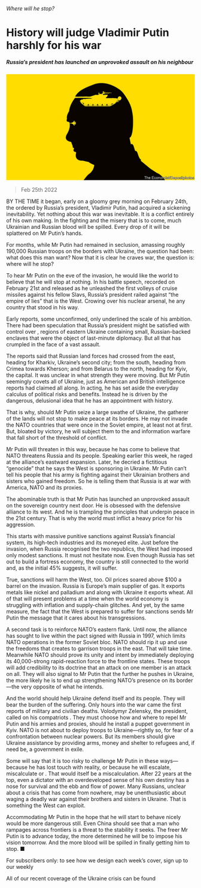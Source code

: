 ###### Where will he stop?

# History will judge Vladimir Putin harshly for his war 

##### Russia’s president has launched an unprovoked assault on his neighbour 

![image](images/20220226_LDD001_0.jpg) 

> Feb 25th 2022 

BY THE TIME it began, early on a gloomy grey morning on February 24th, the  ordered by Russia’s president, Vladimir Putin, had acquired a sickening inevitability. Yet nothing about this war was inevitable. It is a conflict entirely of his own making. In the fighting and the misery that is to come, much Ukrainian and Russian blood will be spilled. Every drop of it will be splattered on Mr Putin’s hands.

For months, while Mr Putin had remained in seclusion, amassing roughly 190,000 Russian troops on the borders with Ukraine, the question had been: what does this man want? Now that it is clear he craves war, the question is: where will he stop?


To hear Mr Putin on the eve of the invasion, he would like the world to believe that he will stop at nothing. In his battle speech, recorded on February 21st and released as he unleashed the first volleys of cruise missiles against his fellow Slavs, Russia’s president railed against “the empire of lies” that is the West. Crowing over his nuclear arsenal, he  any country that stood in his way.

Early reports, some unconfirmed, only underlined the scale of his ambition. There had been speculation that Russia’s president might be satisfied with control over , regions of eastern Ukraine containing small, Russian-backed enclaves that were the object of last-minute diplomacy. But all that has crumpled in the face of a vast assault.

The reports said that Russian land forces had crossed from the east, heading for Kharkiv, Ukraine’s second city; from the south, heading from Crimea towards Kherson; and from Belarus to the north, heading for Kyiv, the capital. It was unclear in what strength they were moving. But Mr Putin seemingly covets all of Ukraine, just as American and British intelligence reports had claimed all along. In acting, he has set aside the everyday calculus of political risks and benefits. Instead he is driven by the dangerous, delusional idea that he has an appointment with history.

That is why, should Mr Putin seize a large swathe of Ukraine, the gatherer of the lands will not stop to make peace at its borders. He may not invade the NATO countries that were once in the Soviet empire, at least not at first. But, bloated by victory, he will subject them to the  and information warfare that fall short of the threshold of conflict.

Mr Putin will threaten  in this way, because he has come to believe that NATO threatens Russia and its people. Speaking earlier this week, he raged at the alliance’s eastward expansion. Later, he decried a fictitious “genocide” that he says the West is sponsoring in Ukraine. Mr Putin can’t tell his people that his army is fighting against their Ukrainian brothers and sisters who gained freedom. So he is telling them that Russia is at war with America, NATO and its proxies.

The abominable truth is that Mr Putin has launched an unprovoked assault on the sovereign country next door. He is obsessed with the defensive alliance to its west. And he is trampling the principles that underpin peace in the 21st century. That is why the world must inflict a heavy price for his aggression.

This starts with massive punitive sanctions against Russia’s financial system, its high-tech industries and its moneyed elite. Just before the invasion, when Russia recognised the two republics, the West had imposed only modest sanctions. It must not hesitate now. Even though Russia has set out to build a fortress economy, the country is still connected to the world and, as the initial 45%  suggests, it will suffer.

True, sanctions will harm the West, too. Oil prices soared above $100 a barrel on the invasion. Russia is Europe’s main supplier of gas. It exports metals like nickel and palladium and along with Ukraine it exports wheat. All of that will present problems at a time when the world economy is struggling with inflation and supply-chain glitches. And yet, by the same measure, the fact that the West is prepared to suffer for sanctions sends Mr Putin the message that it cares about his transgressions.

A second task is to reinforce NATO’s eastern flank. Until now, the alliance has sought to live within the pact signed with Russia in 1997, which limits NATO operations in the former Soviet bloc. NATO should rip it up and use the freedoms that creates to garrison troops in the east. That will take time. Meanwhile NATO should prove its unity and intent by immediately deploying its 40,000-strong rapid-reaction force to the frontline states. These troops will add credibility to its doctrine that an attack on one member is an attack on all. They will also signal to Mr Putin that the further he pushes in Ukraine, the more likely he is to end up strengthening NATO’s presence on its border—the very opposite of what he intends.

And the world should help Ukraine defend itself and its people. They will bear the burden of the suffering. Only hours into the war came the first reports of military and civilian deaths. Volodymyr Zelensky, the president, called on his compatriots . They must choose how and where to repel Mr Putin and his armies and proxies, should he install a puppet government in Kyiv. NATO is not about to deploy troops to Ukraine—rightly so, for fear of a confrontation between nuclear powers. But its members should give Ukraine assistance by providing arms, money and shelter to refugees and, if need be, a government in exile.

Some will say that it is too risky to challenge Mr Putin in these ways—because he has lost touch with reality, or because he will escalate, miscalculate or . That would itself be a miscalculation. After 22 years at the top, even a dictator with an overdeveloped sense of his own destiny has a nose for survival and the ebb and flow of power. Many Russians, unclear about a crisis that has come from nowhere, may be unenthusiastic about waging a deadly war against their brothers and sisters in Ukraine. That is something the West can exploit.

Accommodating Mr Putin in the hope that he will start to behave nicely would be more dangerous still. Even China should see that a man who rampages across frontiers is a threat to the stability it seeks. The freer Mr Putin is to advance today, the more determined he will be to impose his vision tomorrow. And the more blood will be spilled in finally getting him to stop. ■

For subscribers only: to see how we design each week’s cover, sign up to our weekly 

All of our recent coverage of the Ukraine crisis can be found 

